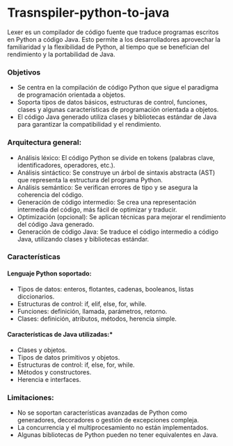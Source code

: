 # Trasnspiler-python-to-java

Lexer es un compilador de código fuente que traduce programas escritos en Python a código Java. Esto permite a los desarrolladores aprovechar la familiaridad y la flexibilidad de Python, al tiempo que se benefician del rendimiento y la portabilidad de Java.

### Objetivos
- Se centra en la compilación de código Python que sigue el paradigma de programación orientada a objetos.
- Soporta tipos de datos básicos, estructuras de control, funciones, clases y algunas características de programación orientada a objetos.
- El código Java generado utiliza clases y bibliotecas estándar de Java para garantizar la compatibilidad y el rendimiento.

### Arquitectura general:
- Análisis léxico: El código Python se divide en tokens (palabras clave, identificadores, operadores, etc.).
- Análisis sintáctico: Se construye un árbol de sintaxis abstracta (AST) que representa la estructura del programa Python.
- Análisis semántico: Se verifican errores de tipo y se asegura la coherencia del código.
- Generación de código intermedio: Se crea una representación intermedia del código, más fácil de optimizar y traducir.
- Optimización (opcional): Se aplican técnicas para mejorar el rendimiento del código Java generado.
- Generación de código Java: Se traduce el código intermedio a código Java, utilizando clases y bibliotecas estándar.


### Características
#### Lenguaje Python soportado:
- Tipos de datos: enteros, flotantes, cadenas, booleanos, listas diccionarios.
- Estructuras de control: if, elif, else, for, while.
- Funciones: definición, llamada, parámetros, retorno.
- Clases: definición, atributos, métodos, herencia simple.

#### Características de Java utilizadas:*
- Clases y objetos.
- Tipos de datos primitivos y objetos.
- Estructuras de control: if, else, for, while.
- Métodos y constructores.
- Herencia e interfaces.

### Limitaciones:
- No se soportan características avanzadas de Python como generadores, decoradores o gestión de excepciones compleja.
- La concurrencia y el multiprocesamiento no están implementados.
- Algunas bibliotecas de Python pueden no tener equivalentes en Java.
